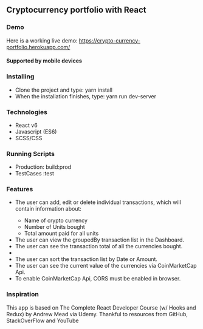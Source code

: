 <h2>Cryptocurrency portfolio with React</h2>

<h3> Demo </h3>

Here is a working live demo: https://crypto-currency-portfolio.herokuapp.com/

<h4>Supported by mobile devices </h4>

<h3>Installing</h3>
<ul>
<li>
Clone the project and type: yarn install </li>
<li>
When the installation finishes, type: yarn run dev-server
</li>
</ul>

<h3>Technologies</h3>
<ul>
<li>React v6</li>
<li> Javascript (ES6)</li>
<li>SCSS/CSS</li>
</ul>

<h3>Running Scripts</h3>
<ul>
<li>Production: build:prod</li>
<li>TestCases :test</li>
</ul>

<h3>Features </h3>

<ul>

<li>The user can add, edit or delete individual transactions, which will contain information about:</li>
<ul>
<li>Name of crypto currency</li>
<li>Number of Units bought</li>
<li>Total amount paid for all units</li>
</ul>

<li>The user can view the groupedBy transaction list in the Dashboard.</li>
<li>The user can see the transaction total of all the currencies bought.<li>
<li>The user can sort the transaction list by Date or Amount.</li>
<li>The user can see the current value of the currencies via CoinMarketCap Api.</li>
<li>To enable CoinMarketCap Api, CORS must be enabled in browser.</li>
</ul>

<h3>Inspiration </h3>

This app is based on The Complete React Developer Course (w/ Hooks and Redux) by Andrew Mead via Udemy.
Thankful to resources from GitHub, StackOverFlow and YouTube
